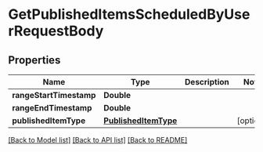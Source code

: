 # GetPublishedItemsScheduledByUserRequestBody

## Properties
Name | Type | Description | Notes
------------ | ------------- | ------------- | -------------
**rangeStartTimestamp** | **Double** |  | 
**rangeEndTimestamp** | **Double** |  | 
**publishedItemType** | [**PublishedItemType**](PublishedItemType.md) |  | [optional] 

[[Back to Model list]](../README.md#documentation-for-models) [[Back to API list]](../README.md#documentation-for-api-endpoints) [[Back to README]](../README.md)


